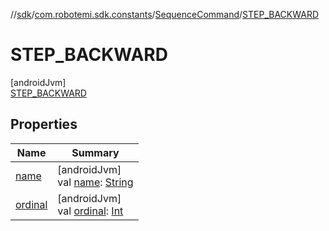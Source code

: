 //[sdk](../../../../index.md)/[com.robotemi.sdk.constants](../../index.md)/[SequenceCommand](../index.md)/[STEP_BACKWARD](index.md)

# STEP_BACKWARD

[androidJvm]\
[STEP_BACKWARD](index.md)

## Properties

| Name | Summary |
|---|---|
| [name](../../../com.robotemi.sdk.permission/-permission/-u-n-k-n-o-w-n/index.md#-372974862%2FProperties%2F462465411) | [androidJvm]<br>val [name](../../../com.robotemi.sdk.permission/-permission/-u-n-k-n-o-w-n/index.md#-372974862%2FProperties%2F462465411): [String](https://kotlinlang.org/api/latest/jvm/stdlib/kotlin/-string/index.html) |
| [ordinal](../../../com.robotemi.sdk.permission/-permission/-u-n-k-n-o-w-n/index.md#-739389684%2FProperties%2F462465411) | [androidJvm]<br>val [ordinal](../../../com.robotemi.sdk.permission/-permission/-u-n-k-n-o-w-n/index.md#-739389684%2FProperties%2F462465411): [Int](https://kotlinlang.org/api/latest/jvm/stdlib/kotlin/-int/index.html) |
